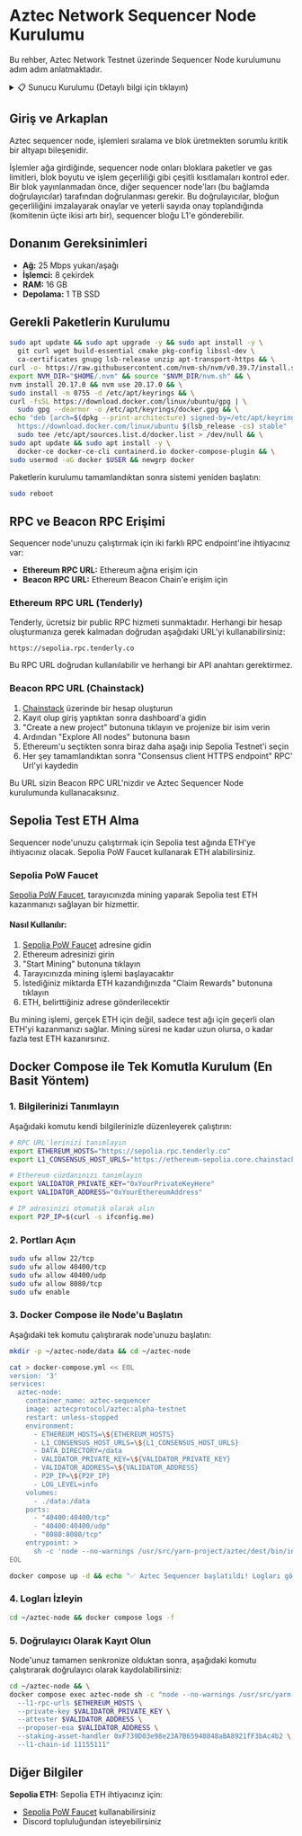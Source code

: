 # Aztec Network Sequencer Node Kurulumu

Bu rehber, Aztec Network Testnet üzerinde Sequencer Node kurulumunu adım adım anlatmaktadır.

<details>
<summary>📋 Sunucu Kurulumu (Detaylı bilgi için tıklayın)</summary>

> **Not:** Sunucu kurulumu ile ilgili detaylı bilgi için [Hetzner-Kurulum-Rehberi.md](Hetzner-Kurulum-Rehberi.md) dosyasına bakabilirsiniz. Burada sunucu kiralama ve ilk kurulum adımları detaylı olarak anlatılmaktadır.

</details>

## Giriş ve Arkaplan

Aztec sequencer node, işlemleri sıralama ve blok üretmekten sorumlu kritik bir altyapı bileşenidir.

İşlemler ağa girdiğinde, sequencer node onları bloklara paketler ve gas limitleri, blok boyutu ve işlem geçerliliği gibi çeşitli kısıtlamaları kontrol eder. Bir blok yayınlanmadan önce, diğer sequencer node'ları (bu bağlamda doğrulayıcılar) tarafından doğrulanması gerekir. Bu doğrulayıcılar, bloğun geçerliliğini imzalayarak onaylar ve yeterli sayıda onay toplandığında (komitenin üçte ikisi artı bir), sequencer bloğu L1'e gönderebilir.

## Donanım Gereksinimleri

- **Ağ:** 25 Mbps yukarı/aşağı
- **İşlemci:** 8 çekirdek
- **RAM:** 16 GB
- **Depolama:** 1 TB SSD

## Gerekli Paketlerin Kurulumu

```bash
sudo apt update && sudo apt upgrade -y && sudo apt install -y \
  git curl wget build-essential cmake pkg-config libssl-dev \
  ca-certificates gnupg lsb-release unzip apt-transport-https && \
curl -o- https://raw.githubusercontent.com/nvm-sh/nvm/v0.39.7/install.sh | bash && \
export NVM_DIR="$HOME/.nvm" && source "$NVM_DIR/nvm.sh" && \
nvm install 20.17.0 && nvm use 20.17.0 && \
sudo install -m 0755 -d /etc/apt/keyrings && \
curl -fsSL https://download.docker.com/linux/ubuntu/gpg | \
  sudo gpg --dearmor -o /etc/apt/keyrings/docker.gpg && \
echo "deb [arch=$(dpkg --print-architecture) signed-by=/etc/apt/keyrings/docker.gpg] \
  https://download.docker.com/linux/ubuntu $(lsb_release -cs) stable" | \
  sudo tee /etc/apt/sources.list.d/docker.list > /dev/null && \
sudo apt update && sudo apt install -y \
  docker-ce docker-ce-cli containerd.io docker-compose-plugin && \
sudo usermod -aG docker $USER && newgrp docker
```

Paketlerin kurulumu tamamlandıktan sonra sistemi yeniden başlatın:

```bash
sudo reboot
```

## RPC ve Beacon RPC Erişimi

Sequencer node'unuzu çalıştırmak için iki farklı RPC endpoint'ine ihtiyacınız var:
- **Ethereum RPC URL:** Ethereum ağına erişim için
- **Beacon RPC URL:** Ethereum Beacon Chain'e erişim için

### Ethereum RPC URL (Tenderly)

Tenderly, ücretsiz bir public RPC hizmeti sunmaktadır. Herhangi bir hesap oluşturmanıza gerek kalmadan doğrudan aşağıdaki URL'yi kullanabilirsiniz:

```
https://sepolia.rpc.tenderly.co
```

Bu RPC URL doğrudan kullanılabilir ve herhangi bir API anahtarı gerektirmez.

### Beacon RPC URL (Chainstack)

1. [Chainstack](https://chainstack.com/) üzerinde bir hesap oluşturun
2. Kayıt olup giriş yaptıktan sonra dashboard'a gidin
3. "Create a new project" butonuna tıklayın ve projenize bir isim verin
4. Ardından "Explore All nodes" butonuna basın
5. Ethereum'u seçtikten sonra biraz daha aşağı inip Sepolia Testnet'i seçin
6. Her şey tamamlandıktan sonra "Consensus client HTTPS endpoint" RPC' Url'yi kaydedin

Bu URL sizin Beacon RPC URL'nizdir ve Aztec Sequencer Node kurulumunda kullanacaksınız.

## Sepolia Test ETH Alma

Sequencer node'unuzu çalıştırmak için Sepolia test ağında ETH'ye ihtiyacınız olacak. Sepolia PoW Faucet kullanarak ETH alabilirsiniz.

### Sepolia PoW Faucet

[Sepolia PoW Faucet](https://sepolia-faucet.pk910.de/), tarayıcınızda mining yaparak Sepolia test ETH kazanmanızı sağlayan bir hizmettir.

#### Nasıl Kullanılır:

1. [Sepolia PoW Faucet](https://sepolia-faucet.pk910.de/) adresine gidin
2. Ethereum adresinizi girin
3. "Start Mining" butonuna tıklayın
4. Tarayıcınızda mining işlemi başlayacaktır
5. İstediğiniz miktarda ETH kazandığınızda "Claim Rewards" butonuna tıklayın
6. ETH, belirttiğiniz adrese gönderilecektir

Bu mining işlemi, gerçek ETH için değil, sadece test ağı için geçerli olan ETH'yi kazanmanızı sağlar. Mining süresi ne kadar uzun olursa, o kadar fazla test ETH kazanırsınız.

## Docker Compose ile Tek Komutla Kurulum (En Basit Yöntem)

### 1. Bilgilerinizi Tanımlayın

Aşağıdaki komutu kendi bilgilerinizle düzenleyerek çalıştırın:

```bash
# RPC URL'lerinizi tanımlayın
export ETHEREUM_HOSTS="https://sepolia.rpc.tenderly.co"
export L1_CONSENSUS_HOST_URLS="https://ethereum-sepolia.core.chainstack.com/beacon/YOUR_PROJECT_ID"

# Ethereum cüzdanınızı tanımlayın
export VALIDATOR_PRIVATE_KEY="0xYourPrivateKeyHere"
export VALIDATOR_ADDRESS="0xYourEthereumAddress"

# IP adresinizi otomatik olarak alın
export P2P_IP=$(curl -s ifconfig.me)
```

### 2. Portları Açın

```bash
sudo ufw allow 22/tcp
sudo ufw allow 40400/tcp
sudo ufw allow 40400/udp
sudo ufw allow 8080/tcp
sudo ufw enable
```

### 3. Docker Compose ile Node'u Başlatın

Aşağıdaki tek komutu çalıştırarak node'unuzu başlatın:

```bash
mkdir -p ~/aztec-node/data && cd ~/aztec-node

cat > docker-compose.yml << EOL
version: '3'
services:
  aztec-node:
    container_name: aztec-sequencer
    image: aztecprotocol/aztec:alpha-testnet
    restart: unless-stopped
    environment:
      - ETHEREUM_HOSTS=\${ETHEREUM_HOSTS}
      - L1_CONSENSUS_HOST_URLS=\${L1_CONSENSUS_HOST_URLS}
      - DATA_DIRECTORY=/data
      - VALIDATOR_PRIVATE_KEY=\${VALIDATOR_PRIVATE_KEY}
      - VALIDATOR_ADDRESS=\${VALIDATOR_ADDRESS}
      - P2P_IP=\${P2P_IP}
      - LOG_LEVEL=info
    volumes:
      - ./data:/data
    ports:
      - "40400:40400/tcp"
      - "40400:40400/udp"
      - "8080:8080/tcp"
    entrypoint: >
      sh -c 'node --no-warnings /usr/src/yarn-project/aztec/dest/bin/index.js start --network alpha-testnet --node --archiver --sequencer --p2p.maxTxPoolSize 1000000000'
EOL

docker compose up -d && echo "✅ Aztec Sequencer başlatıldı! Logları görüntülemek için: docker compose logs -f"
```

### 4. Logları İzleyin

```bash
cd ~/aztec-node && docker compose logs -f
```

### 5. Doğrulayıcı Olarak Kayıt Olun

Node'unuz tamamen senkronize olduktan sonra, aşağıdaki komutu çalıştırarak doğrulayıcı olarak kaydolabilirsiniz:

```bash
cd ~/aztec-node && \
docker compose exec aztec-node sh -c "node --no-warnings /usr/src/yarn-project/aztec/dest/bin/index.js add-l1-validator \
  --l1-rpc-urls $ETHEREUM_HOSTS \
  --private-key $VALIDATOR_PRIVATE_KEY \
  --attester $VALIDATOR_ADDRESS \
  --proposer-eoa $VALIDATOR_ADDRESS \
  --staking-asset-handler 0xF739D03e98e23A7B65940848aBA8921fF3bAc4b2 \
  --l1-chain-id 11155111"
```

## Diğer Bilgiler

**Sepolia ETH:**
Sepolia ETH ihtiyacınız için:
- [Sepolia PoW Faucet](https://sepolia-faucet.pk910.de/) kullanabilirsiniz
- Discord topluluğundan isteyebilirsiniz

